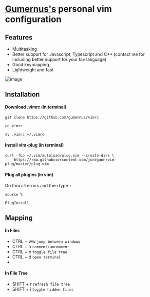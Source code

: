 # [Gumernus's](https://github.com/gumernus) personal vim configuration
## Features
- Multitasking
- Better support for Javascript, Typescript and C++ (contact me for including better support for your fav language)
- Good keymapping
- Lightweight and fast

![image](https://user-images.githubusercontent.com/70224036/206741359-0cde84ee-192e-4ae8-921b-c2669f6db76c.png)

## Installation
#### Download .vimrc (in terminal)
```
git clone https://github.com/gumernus/vimrc
```
```
cd vimrc
```
```
mv .vimrc ~/.vimrc
```

#### Install vim-plug (in terminal)
```
curl -fLo ~/.vim/autoload/plug.vim --create-dirs \
    https://raw.githubusercontent.com/junegunn/vim-plug/master/plug.vim

```
#### Plug all plugins (in vim)
Go thru all errors and then type `:`
```
source %
```
```
PlugInstall
```
## Mapping 

#### In Files
- CTRL + ww `jump between windows`
- CTRL + a `comment/uncomment`
- CTRL + b `toggle file tree`
- CTRL + d `open terminal`
- 
#### In File Tree
- SHIFT + r `refresh file tree`
- SHIFT + i `toggle hidden files`

